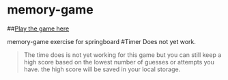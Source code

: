 # memory-game
##[Play the game here](https://osotoiv.github.io/memory-game/)

memory-game exercise for springboard
#Timer Does not yet work.
> The time does is not yet working for this game but you can still keep a high score based on the lowest number of guesses or attempts you have.
>the high score will be saved in your local storage. 
